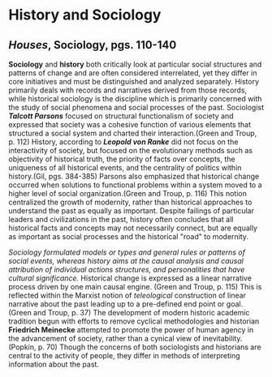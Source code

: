 # **History and Sociology**

## **_Houses_**, Sociology, pgs. 110-140

**Sociology** and **history** both critically look at particular social structures and patterns of change and are often considered interrelated, yet they differ in core initiatives and must be distinguished and analyzed separately. History primarily deals with records and narratives derived from those records, while historical sociology is the discipline which is primarily concerned with the study of social phenomena and social processes of the past. Sociologist **_Talcott Parsons_** focused on structural functionalism of society and expressed that society was a cohesive function of various elements that structured a social system and charted their interaction.(Green and Troup, p. 112) History, according to **_Leopold von Ranke_** did not focus on the interactivity of society, but focused on the evolutionary methods such as objectivity of historical truth, the priority of facts over concepts, the uniqueness of all historical events, and the centrality of politics within history.(Gil, pgs. 384-385) Parsons also emphasized that historical change occurred when solutions to functional problems within a system moved to a higher level of social organization.(Green and Troup, p. 116) This notion centralized the growth of modernity, rather than historical approaches to understand the past as equally as important. Despite failings of particular leaders and civilizations in the past, history often concludes that all historical facts and concepts may not necessarily connect, but are equally as important as social processes and the historical "road" to modernity. 

*Sociology formulated models or types and general rules or patterns of social events, whereas history aims at the causal analysis and causal attribution of individual actions structures, and personalities that have cultural significance.* Historical change is expressed as a linear narrative process driven by one main causal engine. (Green and Troup, p. 115) This is reflected within the Marxist notion of *teleological* construction of linear narrative about the past leading up to a pre-defined end point or goal. (Green and Troup, p. 37) The development of modern historic academic tradition begun with efforts to remove cyclical methodologies and historian **Friedrich Meinecke** attempted to promote the power of human agency in the advancement of society, rather than a cynical view of inevitability. (Popkin, p. 70) Though the concerns of both sociologists and historians are central to the activity of people, they differ in methods of interpreting information about the past. 

